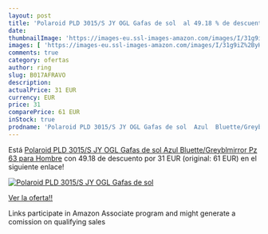 ```yaml
---
layout: post
title: 'Polaroid PLD 3015/S JY OGL Gafas de sol  al 49.18 % de descuento'
date: 
thumbnailImage: 'https://images-eu.ssl-images-amazon.com/images/I/31g9iZ%2ByH-L._SL200_.jpg'
images: [ 'https://images-eu.ssl-images-amazon.com/images/I/31g9iZ%2ByH-L._SL200_.jpg' ]
comments: true
category: ofertas
author: ring
slug: B017AFRAVO
description:
actualPrice: 31 EUR
currency: EUR
price: 31
comparePrice: 61 EUR
inStock: true
prodname: 'Polaroid PLD 3015/S JY OGL Gafas de sol  Azul  Bluette/Greyblmirror Pz   63 para Hombre'
---
```


Está [Polaroid PLD 3015/S JY OGL Gafas de sol  Azul  Bluette/Greyblmirror Pz   63 para Hombre](https://www.amazon.es/dp/B017AFRAVO/?tag=tolees-21) con 49.18 de descuento por 31 EUR (original: 61 EUR) en el siguiente enlace!

[![Polaroid PLD 3015/S JY OGL Gafas de sol ](https://images-eu.ssl-images-amazon.com/images/I/31g9iZ%2ByH-L._SL200_.jpg)](https://www.amazon.es/dp/B017AFRAVO/?tag=tolees-21)

[Ver la oferta!!](https://www.amazon.es/dp/B017AFRAVO/?tag=tolees-21)

Links participate in Amazon Associate program and might generate a comission on qualifying sales



